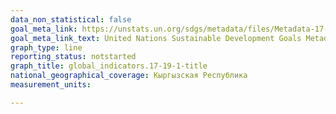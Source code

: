```yaml
---
data_non_statistical: false
goal_meta_link: https://unstats.un.org/sdgs/metadata/files/Metadata-17-19-01.pdf
goal_meta_link_text: United Nations Sustainable Development Goals Metadata (pdf 468kB)
graph_type: line
reporting_status: notstarted
graph_title: global_indicators.17-19-1-title
national_geographical_coverage: Кыргызская Республика
measurement_units: 

---
```


